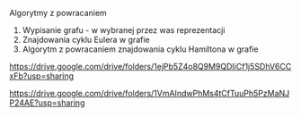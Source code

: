 ﻿Algorytmy z powracaniem
1. Wypisanie grafu - w wybranej przez was reprezentacji
2. Znajdowania cyklu Eulera w grafie
3. Algorytm z powracaniem znajdowania cyklu Hamiltona w grafie

https://drive.google.com/drive/folders/1ejPb5Z4o8Q9M9QDIiCf1j5SDhV6CCxFb?usp=sharing

https://drive.google.com/drive/folders/1VmAIndwPhMs4tCfTuuPh5PzMaNJP24AE?usp=sharing
